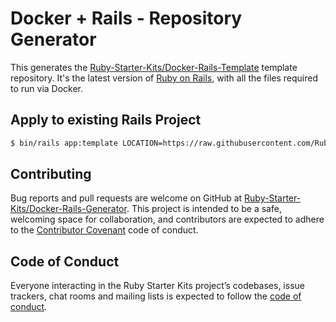 # Docker + Rails - Repository Generator

This generates the [Ruby-Starter-Kits/Docker-Rails-Template](https://github.com/Ruby-Starter-Kits/Docker-Rails-Template) template repository. It's the latest version of [Ruby on Rails](https://rubyonrails.org/), with all the files required to run via Docker.

## Apply to existing Rails Project

```bash
$ bin/rails app:template LOCATION=https://raw.githubusercontent.com/Ruby-Starter-Kits/Docker-Rails-Generator/master/template.rb
```

## Contributing

Bug reports and pull requests are welcome on GitHub at [Ruby-Starter-Kits/Docker-Rails-Generator](https://github.com/Ruby-Starter-Kits/Docker-Rails-Generator). This project is intended to be a safe, welcoming space for collaboration, and contributors are expected to adhere to the [Contributor Covenant](http://contributor-covenant.org) code of conduct.

## Code of Conduct

Everyone interacting in the Ruby Starter Kits project’s codebases, issue trackers, chat rooms and mailing lists is expected to follow the [code of conduct](https://github.com/Ruby-Starter-Kits/Docker-Rails-Generator/blob/master/CODE_OF_CONDUCT.md).
